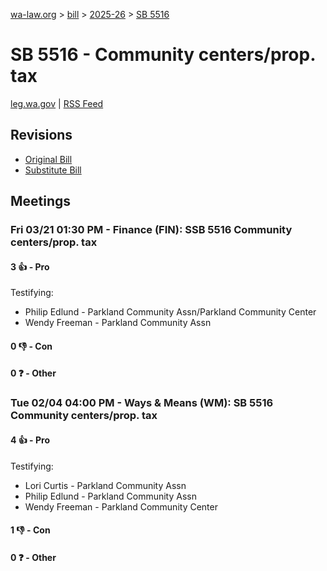 [wa-law.org](/) > [bill](/bill/) > [2025-26](/bill/2025-26/) > [SB 5516](/bill/2025-26/sb/5516/)

# SB 5516 - Community centers/prop. tax
[leg.wa.gov](https://app.leg.wa.gov/billsummary?BillNumber=5516&Year=2025&Initiative=false) | [RSS Feed](./rss.xml)

## Revisions
* [Original Bill](1/)
* [Substitute Bill](S/)

## Meetings
### Fri 03/21 01:30 PM - Finance (FIN): SSB 5516 Community centers/prop. tax
#### 3 👍 - Pro
Testifying:
* Philip Edlund - Parkland Community Assn/Parkland Community Center
* Wendy Freeman - Parkland Community Assn

#### 0 👎 - Con

#### 0 ❓ - Other

### Tue 02/04 04:00 PM - Ways & Means (WM): SB 5516 Community centers/prop. tax
#### 4 👍 - Pro
Testifying:
* Lori Curtis - Parkland Community Assn
* Philip Edlund - Parkland Community Assn
* Wendy Freeman - Parkland Community Center

#### 1 👎 - Con

#### 0 ❓ - Other
